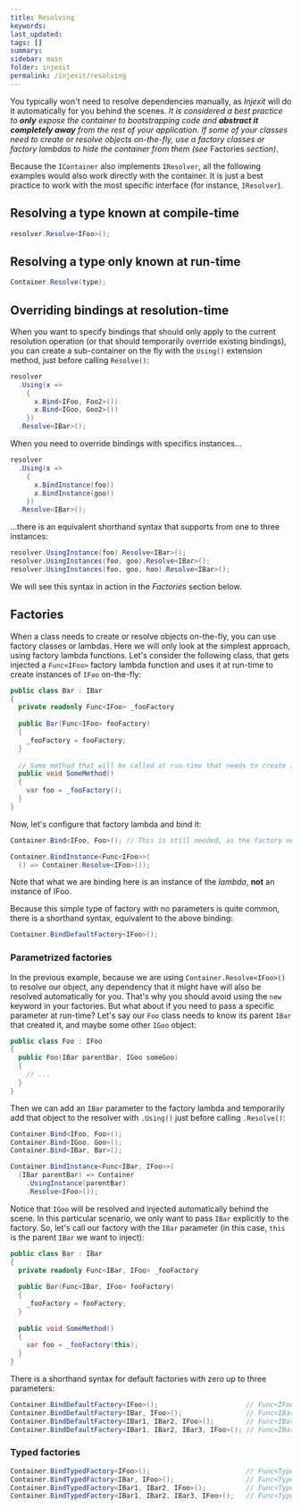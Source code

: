 ```yaml
---
title: Resolving
keywords: 
last_updated: 
tags: []
summary:
sidebar: main
folder: injexit
permalink: /injexit/resolving
---
```


You typically won't need to resolve dependencies manually, as *Injexit* will do it automatically for you behind the scenes. *It is considered a best practice to **only** expose the container to bootstrapping code and **abstract it completely away** from the rest of your application. If some of your classes need to create or resolve objects on-the-fly, use a factory classes or factory lambdas to hide the container from them (see* Factories *section).*

Because the `IContainer` also implements `IResolver`, all the following examples would also work directly with the container. It is just a best practice to work with the most specific interface (for instance, `IResolver`).

## Resolving a type known at compile-time

```c#
resolver.Resolve<IFoo>();
```

## Resolving a type only known at run-time

```c#
Container.Resolve(type);
```

## Overriding bindings at resolution-time

When you want to specify bindings that should only apply to the current resolution operation (or that should temporarily override existing bindings), you can create a sub-container on the fly with the `Using()` extension method, just before calling `Resolve()`:

```c#
resolver
  .Using(x =>
    {
      x.Bind<IFoo, Foo2>())
      x.Bind<IGoo, Goo2>())
    })
  .Resolve<IBar>();
```

When you need to override bindings with specifics instances...

```c#
resolver
  .Using(x =>
    {
      x.BindInstance(foo))
      x.BindInstance(goo))
    })
  .Resolve<IBar>();
```

…there is an equivalent shorthand syntax that supports from one to three instances:

```c#
resolver.UsingInstance(foo).Resolve<IBar>();
resolver.UsingInstances(foo, goo).Resolve<IBar>();
resolver.UsingInstances(foo, goo, hoo).Resolve<IBar>();
```



We will see this syntax in action in the *Factories* section below.

## Factories

When a class needs to create or resolve objects on-the-fly, you can use factory classes or lambdas. Here we will only look at the simplest approach, using factory lambda functions. Let's consider the following class, that gets injected a `Func<IFoo>` factory lambda function and uses it at run-time to create instances of `IFoo` on-the-fly:

```c#
public class Bar : IBar
{
  private readonly Func<IFoo> _fooFactory
  
  public Bar(Func<IFoo> fooFactory)
  {
    _fooFactory = fooFactory;
  }
  
  // Some method that will be called at run-time that needs to create IFoo instances on-the-fly
  public void SomeMethod()
  {
    var foo = _fooFactory();
  }
}
```

Now, let's configure that factory lambda and bind it:

```c#
Container.Bind<IFoo, Foo>(); // This is still needed, as the factory needs to resolve IFoo

Container.BindInstance<Func<IFoo>>(
  () => Container.Resolve<IFoo>());
```

Note that what we are binding here is an instance of the *lambda*, **not** an instance of IFoo.

Because this simple type of factory with no parameters is quite common, there is a shorthand syntax, equivalent to the above binding:

```c#
Container.BindDefaultFactory<IFoo>();
```

### Parametrized factories

In the previous example, because we are using `Container.Resolve<IFoo>()` to resolve our object, any dependency that it might have will also be resolved automatically for you. That's why you should avoid using the `new` keyword in your factories. But what about if you need to pass a specific parameter at run-time? Let's say our `Foo` class needs to know its parent `IBar` that created it, and maybe some other `IGoo` object:

```c#
public class Foo : IFoo
{
  public Foo(IBar parentBar, IGoo someGoo)
  {
    // ...
  }
}
```

Then we can add an `IBar` parameter to the factory lambda and temporarily add that object to the resolver with `.Using()` just before calling `.Resolve()`:

```c#
Container.Bind<IFoo, Foo>();
Container.Bind<IGoo, Goo>();
Container.Bind<IBar, Bar>();

Container.BindInstance<Func<IBar, IFoo>>(
  (IBar parentBar) => Container
    .UsingInstance(parentBar)
    .Resolve<IFoo>());
```

Notice that `IGoo` will be resolved and injected automatically behind the scene. In this particular scenario, we only want to pass `IBar` explicitly to the factory.  So, let's call our factory with the `IBar` parameter (in this case, `this` is the parent `IBar` we want to inject):

```c#
public class Bar : IBar
{
  private readonly Func<IBar, IFoo> _fooFactory
  
  public Bar(Func<IBar, IFoo> fooFactory)
  {
    _fooFactory = fooFactory;
  }
  
  public void SomeMethod()
  {
    var foo = _fooFactory(this);
  }
}
```

There is a shorthand syntax for default factories with zero up to three parameters:

```c#
Container.BindDefaultFactory<IFoo>();                      // Func<IFoo>
Container.BindDefaultFactory<IBar, IFoo>();                // Func<IBar1, IFoo>
Container.BindDefaultFactory<IBar1, IBar2, IFoo>();        // Func<IBar1, IBar2, IFoo>
Container.BindDefaultFactory<IBar1, IBar2, IBar3, IFoo>(); // Func<IBar1, IBar2, IBar3, IFoo>
```

### Typed factories

```c#
Container.BindTypedFactory<IFoo>();                        // Func<Type, IFoo>
Container.BindTypedFactory<IBar, IFoo>();                  // Func<Type, IBar, IFoo>
Container.BindTypedFactory<IBar1, IBar2, IFoo>();          // Func<Type, IBar1, IBar2, IFoo>
Container.BindTypedFactory<IBar1, IBar2, IBar3, IFoo>();   // Func<Type, IBar1, IBar2, IBar3, IFoo>
```